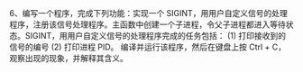 6、编写一个程序，完成下列功能：实现一个 SIGINT，用用户自定义信号的处理程序，注册该信号处理程序。主函数中创建一个子进程，令父子进程都进入等待状态。SIGINT，用用户自定义信号的处理程序完成的任务包括： (1) 打印接收到的信号的编号 (2) 打印进程 PID。
编译并运行该程序，然后在键盘上按 Ctrl + C，观察出现的现象，并解释其含义。

